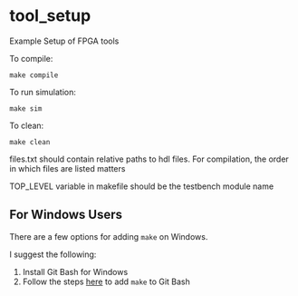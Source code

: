 # tool_setup
Example Setup of FPGA tools

To compile:
```
make compile
```

To run simulation:
```
make sim
```

To clean:
```
make clean
```

files.txt should contain relative paths to hdl files.
For compilation, the order in which files are listed matters

TOP_LEVEL variable in makefile should be the testbench module name

## For Windows Users
There are a few options for adding ```make``` on Windows.

I suggest the following:
1. Install Git Bash for Windows
2. Follow the steps [here](https://gist.github.com/evanwill/0207876c3243bbb6863e65ec5dc3f058#make "@embed") to add ```make``` to Git Bash
